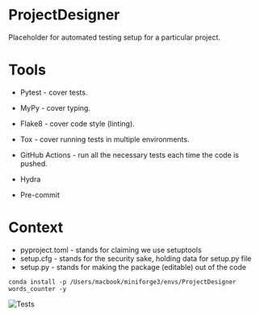 # ProjectDesigner
Placeholder for automated testing setup for a particular project.

# Tools
- Pytest - cover tests.
- MyPy - cover typing.
- Flake8 - cover code style (linting).
- Tox - cover running tests in multiple environments. 
- GitHub Actions - run all the necessary tests each time the code is pushed.  

- Hydra
- Pre-commit

# Context
- pyproject.toml - stands for claiming we use setuptools
- setup.cfg - stands for the security sake, holding data for setup.py file
- setup.py - stands for making the package (editable) out of the code

```
conda install -p /Users/macbook/miniforge3/envs/ProjectDesigner words_counter -y
```

![Tests](https://github.com/MaxKumundzhiev/ProjectDesigner/actions/workflows/main_push_run_tests_on_different_envs.yaml/badge.svg)


